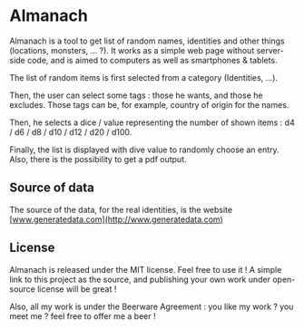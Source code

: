 # Almanach

Almanach is a tool to get list of random names, identities and other things (locations, monsters, ... ?). It works as a simple web page without server-side code, and is aimed to computers as well as smartphones & tablets. 

The list of random items is first selected from a category (Identities, ...).

Then, the user can select some tags : those he wants, and those he excludes. Those tags can be, for example, country of origin for the names. 

Then, he selects a dice / value representing the number of shown items : d4 / d6 / d8 / d10 / d12 / d20 / d100. 

Finally, the list is displayed with dive value to randomly choose an entry. Also, there is the possibility to get a pdf output.

## Source of data

The source of the data, for the real identities, is the website [www.generatedata.com](http://www.generatedata.com)

## License

Almanach is released under the MIT license. Feel free to use it ! A simple link to this project as the source, and publishing your own work under open-source license will be great !

Also, all my work is under the Beerware Agreement : you like my work ? you meet me ? feel free to offer me a beer !
